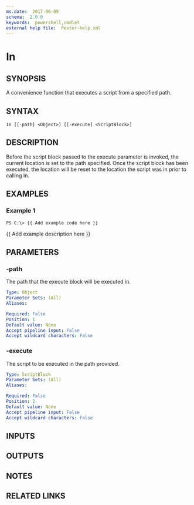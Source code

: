 ```yaml
---
ms.date:  2017-06-09
schema:  2.0.0
keywords:  powershell,cmdlet
external help file:  Pester-help.xml
---
```


# In

## SYNOPSIS
A convenience function that executes a script from a specified path.

## SYNTAX

```
In [[-path] <Object>] [[-execute] <ScriptBlock>]
```

## DESCRIPTION
Before the script block passed to the execute parameter is invoked,
the current location is set to the path specified.
Once the script
block has been executed, the location will be reset to the location
the script was in prior to calling In.

## EXAMPLES

### Example 1
```
PS C:\> {{ Add example code here }}
```

{{ Add example description here }}

## PARAMETERS

### -path
The path that the execute block will be executed in.

```yaml
Type: Object
Parameter Sets: (All)
Aliases: 

Required: False
Position: 1
Default value: None
Accept pipeline input: False
Accept wildcard characters: False
```

### -execute
The script to be executed in the path provided.

```yaml
Type: ScriptBlock
Parameter Sets: (All)
Aliases: 

Required: False
Position: 2
Default value: None
Accept pipeline input: False
Accept wildcard characters: False
```

## INPUTS

## OUTPUTS

## NOTES

## RELATED LINKS

